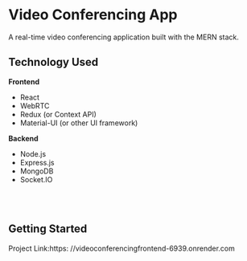 <h1>Video Conferencing App</h1>
A real-time video conferencing application built with the MERN stack.
<br>
<h2>Technology Used</h2>
<b>Frontend</b>
<ul>
  <li>React</li>
  <li>WebRTC</li>
  <li>Redux (or Context API)</li>
  <li>Material-UI (or other UI framework)</li>
</ul>
<b>Backend</b>
<ul>
  <li>Node.js</li>
  <li>Express.js</li>
  <li>MongoDB</li>
  <li>Socket.IO</li>
</ul>
<br>
<br>
<h2>Getting Started</h2>
<p>Project Link:https: //videoconferencingfrontend-6939.onrender.com </p>
